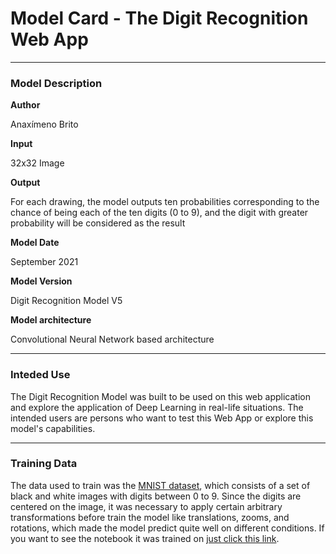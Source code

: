 # Model Card - The Digit Recognition Web App

---
### Model Description

**Author**

Anaxímeno Brito

**Input**

32x32 Image

**Output**

For each drawing, the model outputs ten probabilities corresponding to the chance of being each of the ten digits (0 to 9), and the digit with greater probability will be considered as the result

**Model Date**

September 2021

**Model Version**

Digit Recognition Model V5

**Model architecture**

Convolutional Neural Network based architecture

---
### Inteded Use

The Digit Recognition Model was built to be used on this web application and explore the application of Deep Learning in real-life situations. The intended users are persons who want to test this Web App or explore this model's capabilities.

---
### Training Data

The data used to train was the [MNIST dataset](http://yann.lecun.com/exdb/mnist/ "Mnist Dataset"), which consists of a set of black and white images with digits between 0 to 9. Since the digits are centered on the image, it was necessary to apply certain arbitrary transformations before train the model like translations, zooms, and rotations, which made the model predict quite well on different conditions. If you want to see the notebook it was trained on [just click this link](https://colab.research.google.com/drive/1fxzuPJkmSxQ6_pjnB6UHdkJoke2NlAR8 "Training Digit Model V5").

